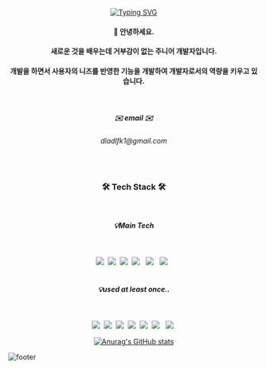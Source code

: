 <div align=center> 

[![Typing SVG](https://readme-typing-svg.demolab.com?font=Fira+Code&weight=500&size=40&duration=3000&pause=1000&center=true&vCenter=true&multiline=true&width=500&height=120&lines=Welcomt+to+my+github;nice+to+meet+you)](https://git.io/typing-svg)
</div>
<h4 align="center">💪 안녕하세요.</h4>
<h4 align="center">새로운 것을 배우는데 거부감이 없는 주니어 개발자입니다.</h4>
<h4 align="center"> 개발을 하면서 사용자의 니즈를 반영한 기능을 개발하여 개발자로서의 역량을 키우고 있습니다.</h4>
</br>
<h5 align="center">✉️ email ✉️</h5>
<h6 align="center">dladlfk1@gmail.com</h6>
</br>
<h3 align="center"><b>🛠 Tech Stack 🛠</b></h3>
</br>
<h5 align="center"><b>💡Main Tech </b></h5>
</br>
<p align="center">
<img src="https://img.shields.io/badge/styled-components-D26F8E?style=plastic-square&logo=Styled-components&logoColor=e6a070"/></a>&nbsp
<img src="https://img.shields.io/badge/Javascript-yellow?style=plastic-square&logo=Javascript&logoColor=white"/></a>&nbsp 
<img src="https://img.shields.io/badge/HTML-E34F26?style=plastic-square&logo=Html5&logoColor=white"/></a>&nbsp 
<img src="https://img.shields.io/badge/Recoil-FA4454?style=plastic-square&logo=Recoil&logoColor=white"/></a> &nbsp
<img src="https://img.shields.io/badge/CSS3-1572B6?style=plastic-square&logo=CSS3&logoColor=white"/></a> &nbsp
<img src="https://img.shields.io/badge/React-19B6E7?style=plastic-square&logo=React&logoColor=white"/></a> &nbsp


</br>
</br>
<h5 align="center"><b>💡used at least once.. </b></h5>
</br>
<p align="center">
<img src="https://img.shields.io/badge/Typescript-blue?style=plastic-square&logo=Typescript&logoColor=white"/></a>&nbsp 
<img src="https://img.shields.io/badge/Node.js-339933?style=plastic-square&logo=Node.js&logoColor=white"/></a>&nbsp 
<img src="https://img.shields.io/badge/Netlify-00C7B7?style=plastic-square&logo=Netlify&logoColor=e6a070"/></a>&nbsp
<img src="https://img.shields.io/badge/Heroku-430098?style=plastic-square&logo=Heroku&logoColor=white"/></a>&nbsp
<img src="https://img.shields.io/badge/Express-000000?style=plastic-square&logo=Express&logoColor=white"/></a>&nbsp 
<img src="https://img.shields.io/badge/Redux-764ABC?style=plastic-square&logo=Redux&logoColor=white"/></a> &nbsp
<img src="https://img.shields.io/badge/MongoDB-47A248?style=plastic-square&logo=MongoDB&logoColor=white"/></a>&nbsp 
</br>
<div align="center">

[![Anurag's GitHub stats](https://github-readme-stats.vercel.app/api?username=limyira)](https://github.com/limyira)
</div>



![footer](https://capsule-render.vercel.app/api?type=waving&color=auto&height=100&section=footer&width=200)
